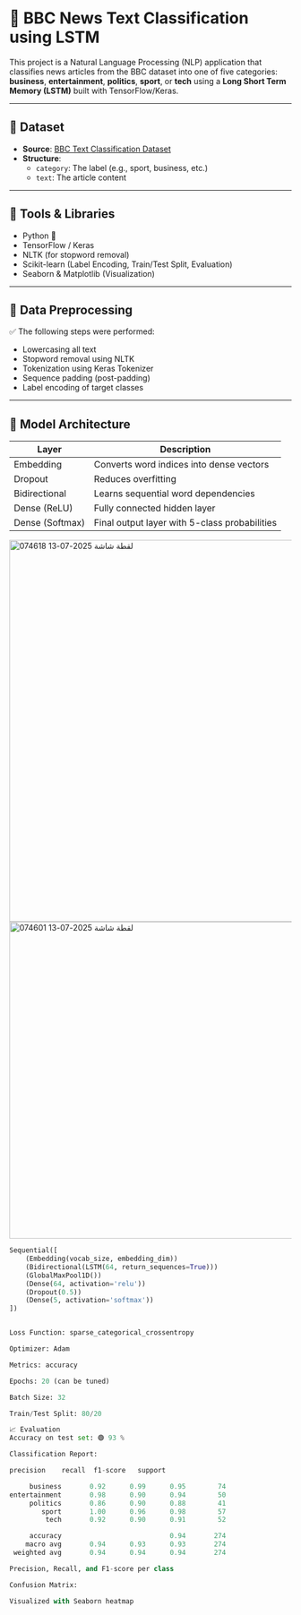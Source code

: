 # 🧠 BBC News Text Classification using LSTM

This project is a Natural Language Processing (NLP) application that classifies news articles from the BBC dataset into one of five categories: **business**, **entertainment**, **politics**, **sport**, or **tech** using a **Long Short Term Memory (LSTM)** built with TensorFlow/Keras.

---

## 📂 Dataset

- **Source**: [BBC Text Classification Dataset](https://www.kaggle.com/datasets/cpmarket/bbc-news)
- **Structure**:
  - `category`: The label (e.g., sport, business, etc.)
  - `text`: The article content

---

## 🧰 Tools & Libraries

- Python 🐍
- TensorFlow / Keras
- NLTK (for stopword removal)
- Scikit-learn (Label Encoding, Train/Test Split, Evaluation)
- Seaborn & Matplotlib (Visualization)

---

## 🧼 Data Preprocessing

✅ The following steps were performed:
- Lowercasing all text
- Stopword removal using NLTK
- Tokenization using Keras Tokenizer
- Sequence padding (post-padding)
- Label encoding of target classes

---

## 🧠 Model Architecture

| Layer         | Description                                      |
|---------------|--------------------------------------------------|
| Embedding     | Converts word indices into dense vectors         |
| Dropout       | Reduces overfitting                              |
| Bidirectional | Learns sequential word dependencies              |
| Dense (ReLU)  | Fully connected hidden layer                     |
| Dense (Softmax)| Final output layer with 5-class probabilities   |




<img width="653" height="682" alt="لقطة شاشة 2025-07-13 074618" src="https://github.com/user-attachments/assets/bab3afb0-d957-4d50-8288-7fcb6484be7b" />



<img width="679" height="566" alt="لقطة شاشة 2025-07-13 074601" src="https://github.com/user-attachments/assets/1b9621ba-47ea-4ad6-b4ab-b0cb057f1493" />







```python
Sequential([
    (Embedding(vocab_size, embedding_dim))
    (Bidirectional(LSTM(64, return_sequences=True)))
    (GlobalMaxPool1D())
    (Dense(64, activation='relu'))
    (Dropout(0.5))
    (Dense(5, activation='softmax'))
])


Loss Function: sparse_categorical_crossentropy

Optimizer: Adam

Metrics: accuracy

Epochs: 20 (can be tuned)

Batch Size: 32

Train/Test Split: 80/20

📈 Evaluation
Accuracy on test set: 🟢 93 %

Classification Report:

precision    recall  f1-score   support

     business       0.92      0.99      0.95        74
entertainment       0.98      0.90      0.94        50
     politics       0.86      0.90      0.88        41
        sport       1.00      0.96      0.98        57
         tech       0.92      0.90      0.91        52

     accuracy                           0.94       274
    macro avg       0.94      0.93      0.93       274
 weighted avg       0.94      0.94      0.94       274

Precision, Recall, and F1-score per class

Confusion Matrix:

Visualized with Seaborn heatmap


